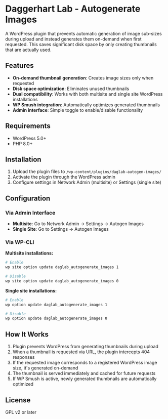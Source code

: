 # Daggerhart Lab - Autogenerate Images

A WordPress plugin that prevents automatic generation of image sub-sizes during upload and instead generates them on-demand when first requested. This saves significant disk space by only creating thumbnails that are actually used.

## Features

- **On-demand thumbnail generation**: Creates image sizes only when requested
- **Disk space optimization**: Eliminates unused thumbnails
- **Dual compatibility**: Works with both multisite and single site WordPress installations
- **WP Smush integration**: Automatically optimizes generated thumbnails
- **Admin interface**: Simple toggle to enable/disable functionality

## Requirements

- WordPress 5.0+
- PHP 8.0+

## Installation

1. Upload the plugin files to `/wp-content/plugins/daglab-autogen-images/`
2. Activate the plugin through the WordPress admin
3. Configure settings in Network Admin (multisite) or Settings (single site)

## Configuration

### Via Admin Interface
- **Multisite**: Go to Network Admin → Settings → Autogen Images
- **Single Site**: Go to Settings → Autogen Images

### Via WP-CLI

**Multisite installations:**
```bash
# Enable
wp site option update daglab_autogenerate_images 1

# Disable
wp site option update daglab_autogenerate_images 0
```

**Single site installations:**
```bash
# Enable
wp option update daglab_autogenerate_images 1

# Disable
wp option update daglab_autogenerate_images 0
```

## How It Works

1. Plugin prevents WordPress from generating thumbnails during upload
2. When a thumbnail is requested via URL, the plugin intercepts 404 responses
3. If the requested image corresponds to a registered WordPress image size, it's generated on-demand
4. The thumbnail is served immediately and cached for future requests
5. If WP Smush is active, newly generated thumbnails are automatically optimized

## License

GPL v2 or later
